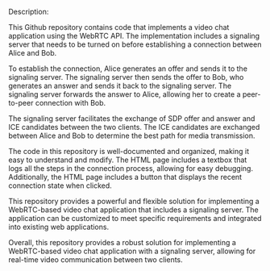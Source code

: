 Description:

This Github repository contains code that implements a video chat application using the WebRTC API. The implementation includes a signaling server that needs to be turned on before establishing a connection between Alice and Bob.

To establish the connection, Alice generates an offer and sends it to the signaling server. The signaling server then sends the offer to Bob, who generates an answer and sends it back to the signaling server. The signaling server forwards the answer to Alice, allowing her to create a peer-to-peer connection with Bob.

The signaling server facilitates the exchange of SDP offer and answer and ICE candidates between the two clients. The ICE candidates are exchanged between Alice and Bob to determine the best path for media transmission.

The code in this repository is well-documented and organized, making it easy to understand and modify. The HTML page includes a textbox that logs all the steps in the connection process, allowing for easy debugging. Additionally, the HTML page includes a button that displays the recent connection state when clicked.

This repository provides a powerful and flexible solution for implementing a WebRTC-based video chat application that includes a signaling server. The application can be customized to meet specific requirements and integrated into existing web applications.

Overall, this repository provides a robust solution for implementing a WebRTC-based video chat application with a signaling server, allowing for real-time video communication between two clients.
